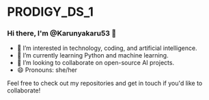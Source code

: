 # PRODIGY_DS_1
### Hi there, I'm @Karunyakaru53 👋

- 👀 I’m interested in technology, coding, and artificial intelligence.
- 🌱 I’m currently learning Python and machine learning.
- 💞️ I’m looking to collaborate on open-source AI projects.
- 😄 Pronouns: she/her

Feel free to check out my repositories and get in touch if you'd like to collaborate!

